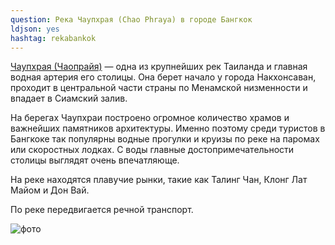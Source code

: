 ```yaml
---
question: Река Чаупхрая (Chao Phraya) в городе Бангкок
ldjson: yes
hashtag: rekabankok
---
```


[Чаупхрая (Чаопрайя)](https://goo.gl/maps/bH11XSnEuTt3t7PE6) — одна из крупнейших рек Таиланда и главная водная артерия его столицы. Она берет начало у города Накхонсаван, проходит в центральной части страны по Менамской низменности и впадает в Сиамский залив.

На берегах Чаупхраи построено огромное количество храмов и важнейших памятников архитектуры. Именно поэтому среди туристов в Бангкоке так популярны водные прогулки и круизы по реке на паромах или скоростных лодках. С воды главные достопримечательности столицы выглядят очень впечатляюще.

На реке находятся плавучие рынки, такие как  Талинг Чан, Клонг Лат Майом и Дон Вай.

По реке передвигается речной транспорт.

![фото](https://bangkokfaq.ru/assets/rekabankok.jpg)
